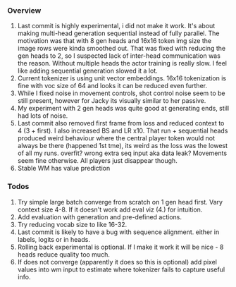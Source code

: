 ### Overview

1. Last commit is highly experimental, i did not make it work. It's about making multi-head generation sequential instead of fully parallel.
   The motivation was that with 8 gen heads and 16x16 token img size the image rows were kinda smoothed out.
   That was fixed with reducing the gen heads to 2, so I suspected lack of inter-head communication was the reason.
   Without multiple heads the actor training is really slow. I feel like adding sequential generation slowed it a lot.
2. Current tokenizer is using unit vector embeddings. 16x16 tokenization is fine with voc size of 64 and looks it can be reduced even further.
3. While I fixed noise in movement controls, shot control noise seem to be still present, however for Jacky its visually similar to her passive.
4. My experiment with 2 gen heads was quite good at generating ends, still had lots of noise.
5. Last commit also removed first frame from loss and reduced context to 4 (3 + first). I also increased BS and LR x10. That run + sequential heads produced weird 
   behaviour where the central player token would not always be there (happened 1st tme), its weird as the loss was the lowest of all my runs. overfit? wrong extra seq input aka data leak?
   Movements seem fine otherwise. All players just disappear though. 
6. Stable WM has value prediction 


### Todos

1. Try simple large batch converge from scratch on 1 gen head first. Vary context size 4-8. If it doesn't work add eval viz (4.) for intuition.
2. Add evaluation with generation and pre-defined actions.
3. Try reducing vocab size to like 16-32.
4. Last commit is likely to have a bug with sequence alignment. either in labels, logits or in heads.
5. Rolling back experimental is optional. If I make it work it will be nice - 8 heads reduce quality too much.
6. If does not converge (apparently it does so this is optional) add pixel values into wm input to estimate where tokenizer fails to capture useful info.